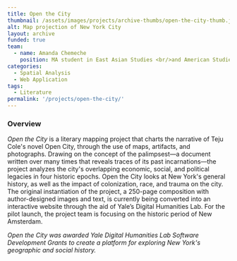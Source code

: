 ```yaml
---
title: Open the City
thumbnail: /assets/images/projects/archive-thumbs/open-the-city-thumb.jpg
alt: Map projection of New York City
layout: archive
funded: true
team:
  - name: Amanda Chemeche
    position: MA student in East Asian Studies <br/>and American Studies
categories:
  - Spatial Analysis
  - Web Application
tags:
  - Literature
permalink: '/projects/open-the-city/'
---
```


### Overview

*Open the City* is a literary mapping project that charts the narrative of Teju Cole's novel Open City, through the use of maps, artifacts, and photographs. Drawing on the concept of the palimpsest—a document written over many times that reveals traces of its past incarnations—the project analyzes the city's overlapping economic, social, and political legacies in four historic epochs. Open the City looks at New York's general history, as well as the impact of colonization, race, and trauma on the city. The original instantiation of the project, a 250-page composition with author-designed images and text, is currently being converted into an interactive website through the aid of Yale’s Digital Humanities Lab. For the pilot launch, the project team is focusing on the historic period of New Amsterdam.

*Open the City was awarded Yale Digital Humanities Lab Software Development Grants to create a platform for exploring New York's geographic and social history.*